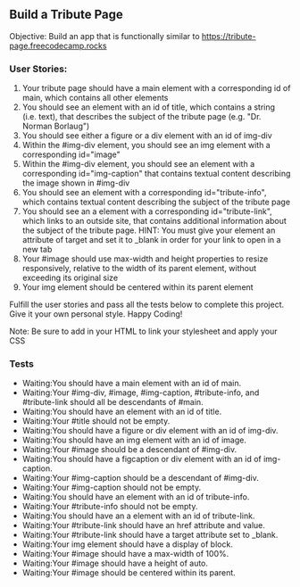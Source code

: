 ## Build a Tribute Page
Objective: Build an app that is functionally similar to https://tribute-page.freecodecamp.rocks

### User Stories:

1. Your tribute page should have a main element with a corresponding id of main, which contains all other elements
2. You should see an element with an id of title, which contains a string (i.e. text), that describes the subject of the tribute page (e.g. "Dr. Norman Borlaug")
3. You should see either a figure or a div element with an id of img-div
4. Within the #img-div element, you should see an img element with a corresponding id="image"
5. Within the #img-div element, you should see an element with a corresponding id="img-caption" that contains textual content describing the image shown in #img-div
6. You should see an element with a corresponding id="tribute-info", which contains textual content describing the subject of the tribute page
7. You should see an a element with a corresponding id="tribute-link", which links to an outside site, that contains additional information about the subject of the tribute page. HINT: You must give your element an attribute of target and set it to _blank in order for your link to open in a new tab
8. Your #image should use max-width and height properties to resize responsively, relative to the width of its parent element, without exceeding its original size
9. Your img element should be centered within its parent element

Fulfill the user stories and pass all the tests below to complete this project. Give it your own personal style. Happy Coding!

Note: Be sure to add <link rel="stylesheet" href="styles.css"> in your HTML to link your stylesheet and apply your CSS

### Tests
- Waiting:You should have a main element with an id of main.
- Waiting:Your #img-div, #image, #img-caption, #tribute-info, and #tribute-link should all be descendants of #main.
- Waiting:You should have an element with an id of title.
- Waiting:Your #title should not be empty.
- Waiting:You should have a figure or div element with an id of img-div.
- Waiting:You should have an img element with an id of image.
- Waiting:Your #image should be a descendant of #img-div.
- Waiting:You should have a figcaption or div element with an id of img-caption.
- Waiting:Your #img-caption should be a descendant of #img-div.
- Waiting:Your #img-caption should not be empty.
- Waiting:You should have an element with an id of tribute-info.
- Waiting:Your #tribute-info should not be empty.
- Waiting:You should have an a element with an id of tribute-link.
- Waiting:Your #tribute-link should have an href attribute and value.
- Waiting:Your #tribute-link should have a target attribute set to _blank.
- Waiting:Your img element should have a display of block.
- Waiting:Your #image should have a max-width of 100%.
- Waiting:Your #image should have a height of auto.
- Waiting:Your #image should be centered within its parent.